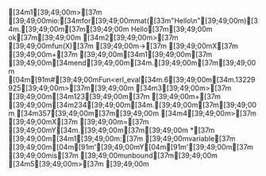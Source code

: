 [34m1[39;49;00m>[37m [39;49;00mio:[34mfor[39;49;00mmat([33m"Hello\n"[39;49;00m)[34m.[39;49;00m[37m[39;49;00m
Hello[37m[39;49;00m
ok[37m[39;49;00m
[34m2[39;49;00m>[37m [39;49;00mfun(X)[37m [39;49;00m->[37m [39;49;00mX[37m [39;49;00m+[37m [39;49;00m[34m1[39;49;00m[37m [39;49;00m[34mend[39;49;00m[34m.[39;49;00m[37m[39;49;00m
[04m[91m#[39;49;00mFun<erl_eval[34m.6[39;49;00m[34m.13229925[39;49;00m>[37m[39;49;00m
[34m3[39;49;00m>[37m [39;49;00m[34m123[39;49;00m[37m [39;49;00m+[37m [39;49;00m[34m234[39;49;00m[34m.[39;49;00m[37m[39;49;00m
[34m357[39;49;00m[37m[39;49;00m
[34m4[39;49;00m>[37m [39;49;00mX[37m [39;49;00m=[37m [39;49;00mY[34m.[39;49;00m[37m[39;49;00m
*[37m [39;49;00m[34m1[39;49;00m:[37m [39;49;00mvariable[37m [39;49;00m[04m[91m'[39;49;00mY[04m[91m'[39;49;00m[37m [39;49;00mis[37m [39;49;00munbound[37m[39;49;00m
[34m5[39;49;00m>[37m [39;49;00m
